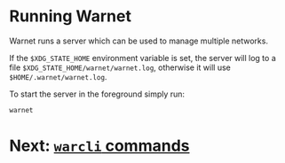 # Running Warnet

Warnet runs a server which can be used to manage multiple networks.

If the `$XDG_STATE_HOME` environment variable is set, the server will log to
a file `$XDG_STATE_HOME/warnet/warnet.log`, otherwise it will use `$HOME/.warnet/warnet.log`.


To start the server in the foreground simply run:

```bash
warnet
```
# Next: [`warcli` commands](warcli.md)
